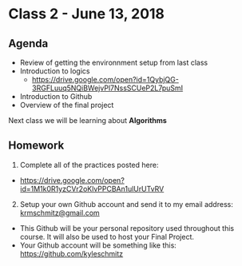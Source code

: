 # Class 2 - June 13, 2018

## Agenda

* Review of getting the environnment setup from last class
* Introduction to logics
  * https://drive.google.com/open?id=1QybjQG-3RGFLuuq5NQiBWejvPl7NssSCUeP2L7puSmI
* Introduction to Github
* Overview of the final project

Next class we will be learning about **Algorithms**

## Homework

1. Complete all of the practices posted here:
*  https://drive.google.com/open?id=1M1k0R1yzCVr2oKlvPPCBAn1ulUrUTvRV
2. Setup your own Github account and send it to my email address: krmschmitz@gmail.com
  * This Github will be your personal repository used throughout this course. It will also be used to host your Final Project.
  * Your Github account will be something like this: https://github.com/kyleschmitz